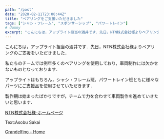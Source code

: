 ```yaml
---
path: "/post"
date: "2020-02-11T23:00:44Z"
title: "ベアリングをご支援いただきました"
tags: ["シャシ・フレーム", "スポンサーシップ", "パワートレイン"]
# dummy
excerpt: "こんにちは，アップライト担当の酒井です．先日，NTN株式会社様よりベアリングのご支援をいただきました．私たちのチームでは例年多くのベアリングを使用しており，車両制作には欠かせないものとなっております..."
---
```


[](11-1-1.jpg)こんにちは，アップライト担当の酒井です．先日，NTN株式会社様よりベアリングのご支援をいただきました．

私たちのチームでは例年多くのベアリングを使用しており，車両制作には欠かせないものとなっております．

アップライトはもちろん，シャシ・フレーム班，パワートレイン班ともに様々なパーツにご支援品を使用させていただきます．

製作期は始まったばかりですが，チームで力を合わせて車両製作を進めていきたいと思います．

[NTN株式会社様-ホームページ](https://www.ntn.co.jp/japan/index.html)

Text:Asobu Sakai

[Grandelfino - Home](http://www.grandelfino.net/)
